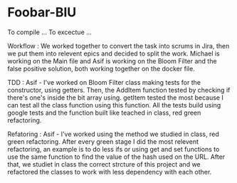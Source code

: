 # Foobar-BIU
To compile ...
To excectue ...

Workflow :
We worked together to convert the task into scrums in Jira, then we put them into relevent epics and decided to split the work.
Michael is working on the Main file and Asif is working on the Bloom Filter and the false positive solution, both working together on the docker file.

TDD :
Asif - I've worked on Bloom Filter class making tests for the constructor, using getters. Then, the AddItem function tested by checking if there's one's inside
the bit array using. getItem tested the most because I can test all the class function using this function.
All the tests build using google tests and the function built like teached in class, red green refactoring.

Refatoring : 
Asif - I've worked using the method we studied in class, red green refactoring.
After every green stage I did the most relevent refactoring, an example is to do less ifs or using get and set functions to use the same function to
find the value of the hash used on the URL. After that, we studiet in class the correct strcture of this project and we refactored the classes to 
work with less dependency with each other.
